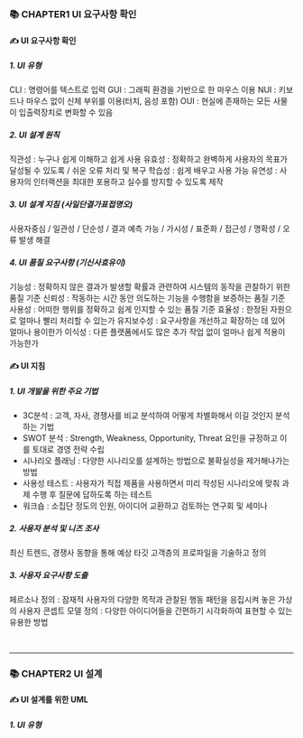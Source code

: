 ### 📚 CHAPTER1 UI 요구사항 확인

#### ✍ UI 요구사항 확인

##### 1. UI 유형 
CLI : 명령어를 텍스트로 입력 
GUI : 그래픽 환경을 기반으로 한 마우스 이용 
NUI :  키보드나 마우스 없이 신체 부위를 이용(터치, 음성 포함)
OUI :  현실에 존재하는 모든 사물이 입출력장치로 변화할 수 있음 

##### 2. UI 설계 원칙 
직관성 : 누구나 쉽게 이해하고 쉽게 사용
유효성 : 정확하고 완벽하게 사용자의 목표가 달성될 수 있도록 / 쉬운 오류 처리 및 복구 
학습성 : 쉽게 배우고 사용 가능 
유연성 : 사용자의 인터랙션을 최대한 포용하고 실수를 방지할 수 있도록 제작 

##### 3. UI 설계 지침 (사일단결가표접명오)
사용자중심 / 일관성 / 단순성 / 결과 예측 가능 / 가시성 / 표준화 / 접근성 / 명확성 / 오류 발생 해결 

##### 4. UI 품질 요구사항 (기신사효유이)
기능성 : 정확하지 않은 결과가 발생할 확률과 관련하여 시스템의 동작을 관찰하기 위한 품질 기준 
신뢰성 : 작동하는 시간 동안 의도하는 기능을 수행함을 보증하는 품질 기준 
사용성 : 어떠한 행위를 정확하고 쉽게 인지할 수 있는 품질 기준 
효율성 : 한정된 자원으로 얼마나 빨리 처리할 수 있는가
유지보수성 : 요구사항을 개선하고 확장하는 데 있어 얼마나 용이한가 
이식성 : 다른 플랫폼에서도 많은 추가 작업 없이 얼마나 쉽게 적용이 가능한가 

#### ✍ UI 지침

##### 1. UI 개발을 위한 주요 기법 
- 3C분석 : 고객, 자사, 경쟁사를 비교 분석하여 어떻게 차별화해서 이길 것인지 분석하는 기법 
- SWOT 분석 : Strength, Weakness, Opportunity, Threat 요인을 규정하고 이를 토대로 경영 전략 수립 
- 시나리오 플래닝 : 다양한 시나리오를 설계하는 방법으로 불확실성을 제거해나가는 방법
- 사용성 테스트 : 사용자가 직접 제품을 사용하면서 미리 작성된 시나리오에 맞춰 과제 수행 후 질문에 답하도록 하는 테스트 
- 워크숍 : 소집단 정도의 인원, 아이디어 교환하고 검토하는 연구회 및 세미나 

##### 2. 사용자 분석 및 니즈 조사 
최신 트렌드, 경쟁사 동향을 통해 예상 타깃 고객층의 프로파일을 기술하고 정의


##### 3. 사용자 요구사항 도출
페르소나 정의 : 잠재적 사용자의 다양한 목적과 관찰된 행동 패턴을 응집시켜 놓은 가상의 사용자 
콘셉트 모델 정의 : 다양한 아이디어들을 간편하기 시각화하여 표현할 수 있는 유용한 방법 

<br>
<hr>


### 📚 CHAPTER2 UI 설계

#### ✍ UI 설계를 위한 UML

##### 1. UI 유형 